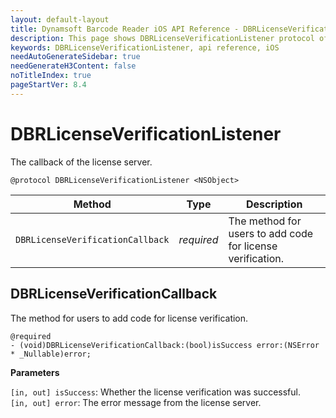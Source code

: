 ```yaml
---
layout: default-layout
title: Dynamsoft Barcode Reader iOS API Reference - DBRLicenseVerificationListener
description: This page shows DBRLicenseVerificationListener protocol of Dynamsoft Barcode Reader for iOS SDK.
keywords: DBRLicenseVerificationListener, api reference, iOS
needAutoGenerateSidebar: true
needGenerateH3Content: false
noTitleIndex: true
pageStartVer: 8.4
---
```


# DBRLicenseVerificationListener

The callback of the license server.

```objc
@protocol DBRLicenseVerificationListener <NSObject>
```

| Method | Type | Description |
| ------ | ---- | ----------- |
| `DBRLicenseVerificationCallback` | *required* | The method for users to add code for license verification. |

## DBRLicenseVerificationCallback

The method for users to add code for license verification.

```objc
@required
- (void)DBRLicenseVerificationCallback:(bool)isSuccess error:(NSError * _Nullable)error;
```

**Parameters**

`[in, out] isSuccess`: Whether the license verification was successful.  
`[in, out] error`: The error message from the license server.
